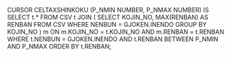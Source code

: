 CURSOR CELTAXSHINKOKU (P_NMIN NUMBER, P_NMAX NUMBER) IS
  SELECT t.*
  FROM CSV t
  JOIN (
        SELECT KOJIN_NO, MAX(RENBAN) AS RENBAN
        FROM CSV
        WHERE NENBUN = GJOKEN.INENDO
        GROUP BY KOJIN_NO
       ) m
    ON m.KOJIN_NO = t.KOJIN_NO
   AND m.RENBAN  = t.RENBAN
  WHERE t.NENBUN = GJOKEN.INENDO
    AND t.RENBAN BETWEEN P_NMIN AND P_NMAX
  ORDER BY t.RENBAN;